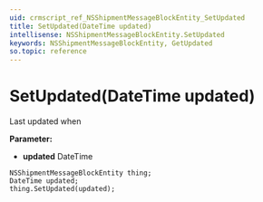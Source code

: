 ```yaml
---
uid: crmscript_ref_NSShipmentMessageBlockEntity_SetUpdated
title: SetUpdated(DateTime updated)
intellisense: NSShipmentMessageBlockEntity.SetUpdated
keywords: NSShipmentMessageBlockEntity, GetUpdated
so.topic: reference
---
```


# SetUpdated(DateTime updated)

Last updated when

**Parameter:** 
* **updated** DateTime

```crmscript
NSShipmentMessageBlockEntity thing;
DateTime updated;
thing.SetUpdated(updated);
```

